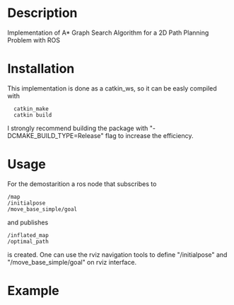 # Description
Implementation of A* Graph Search Algorithm for a 2D Path Planning Problem with ROS

# Installation
This implementation is done as a catkin_ws, so it can be easly compiled with
```
  catkin_make
  catkin build
```
I strongly recommend building the package with "-DCMAKE_BUILD_TYPE=Release" flag to increase the efficiency. 

# Usage
For the demostarition a ros node that subscribes to 
```
/map
/initialpose
/move_base_simple/goal
```
and publishes 
```
/inflated_map
/optimal_path
``` 

is created. One can use the rviz navigation tools to define "/initialpose" and "/move_base_simple/goal" on rviz interface.

# Example


